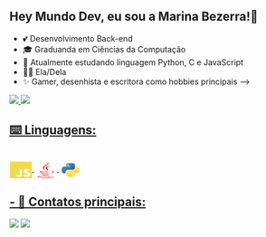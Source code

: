 ## Hey Mundo Dev, eu sou a Marina Bezerra!👋

- 💕 Desenvolvimento Back-end
- 🎓 Graduanda em Ciências da Computação
- 📕 Atualmente estudando linguagem Python, C e JavaScript
- 👧🏻 Ela/Dela
- ✨ Gamer, desenhista e escritora como hobbies principais
-->

<div>
    <a href="https://github.com/bezmari19/github-readme-stats">
    <img height=180 src="https://github-readme-stats.vercel.app/api?username=bezmari19&show_icons=true&theme=jolly"/>
    <img height=180 src="https://github-readme-stats.vercel.app/api/top-langs?username=bezmari19&theme=jolly&layout=compact&langs_count=8"/>
</div>

## ⌨️ Linguagens: 
<div style="display: inline_block"><br>
  <img align="center" alt="Mari-Js" height="30" width="40" src="https://raw.githubusercontent.com/devicons/devicon/master/icons/javascript/javascript-plain.svg">
  <img align="center" alt="Mari-Java" height="30" width="40" src="https://raw.githubusercontent.com/devicons/devicon/master/icons/java/java-plain.svg">
  <img align="center" alt="Mari-Python" height="30" width="40" src="https://raw.githubusercontent.com/devicons/devicon/master/icons/python/python-original.svg">
</div>
  
  ## - 📩 Contatos principais:
<div> 
  <a href = "mailto:marina.bezerraf19@gmail.com"><img src="https://img.shields.io/badge/-Gmail-%23333?style=for-the-badge&logo=gmail&logoColor=white" target="_blank"></a>
  <a href="https://www.linkedin.com/in/marina-ferraz-dev/" target="_blank"><img src="https://img.shields.io/badge/-LinkedIn-%230077B5?style=for-the-badge&logo=linkedin&logoColor=white" target="_blank"></a> 
</div>
  

  
  
  
